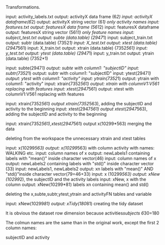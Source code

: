 Transformations.

input:	activity_labels.txt		output:	activityX data frame (6*2)
input:	activityX dataframe(6*2)	output: activityX string vector (6*1)	only activity names
input:	features.txt			output:	featuresX data frame (561*2)
input:	featuresX dataframe		output: featuresX string vector (561*1)	only feature names
input:	subject_test.txt		output: subte (data.table) (2947*1)
input:	subject_train.txt		output: subtr (data.table) (7352*1)
input:	X_test.txt			output: xtest (data.table) (2947*561)
input:	X_train.txt			output: xtrain (data.table) (7352*561)
input:	y_test.txt			output: ytest (data.table) (2947*1)
input:	y_train.txt			output: ytrain (data.table) (7352*1)

input:	subte(2947*1)			output: subte with column1: "subjectID"
input:	subtr(7352*1)			output: subtr with column1: "subjectID"
input:	ytest(2947*1)			output:	ytest with column1: "activity"
input:	ytrain(7352*1)			output:	ytrain with column1: "activity"
input:	xtrain(7352*561)		output:	xtrain with columnV1:V561 replacing with features
input:	xtest(2947*561)			output:	xtest with columnV1:V561 replacing with features

input:	xtrain(7352*561)		output xtrain(7352*563), adding the subjectID and activity to the beginning
input:	xtest(2947*561)			output xtest(2947*563), adding the subjectID and activity to the beginning

input: xtrain(7352*561),xtest(2947*561)	output x(10299*563) merging the data

deleting from the workspace the unnecessary xtrain and xtest tables

input: x(10299*563)			output: x(10299*563) with column activity with names: WALKING etc.
input: column names of x		output: newLabels1 containing labels with "mean()" inside character vector(46)
input: column names of x		output: newLabels2 containing labels with "std()" inside character vector (33)
input: newLabels1, newLabels2		output: xn labels with "mean()" AND "std()"inside character vector(79=46+33)
input: x (10299*563)			output: xNew (10299*2), the subjectID and the activity labels
input: xNew, x with the column		output: xNew(10299*81)
	labels xn containing mean() and std()

deleting the x,subte,subtr,ytest,ytrain and activityFN tables and variable

input:	xNew(10299*81)			output: xTidy(180*81) creating the tidy dataset

It is obvious the dataset row dimension because activities*subjects	6*30=180

The colmun names are the same than in the original work, except the first 2 column names:

subjectID and activity

